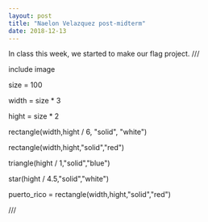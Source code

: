 ```yaml
---
layout: post
title: "Naelon Velazquez post-midterm"
date: 2018-12-13
---
```

 
In class this week, we started to make our flag project.
///<p>include image</p>
<p>size = 100</p>
<p>width = size * 3</p>
<p>hight = size * 2</p>
<p>rectangle(width,hight / 6, "solid", "white")</p>
<p>rectangle(width,hight,"solid","red")</p>
<p>triangle(hight / 1,"solid","blue")</p>
<p>star(hight / 4.5,"solid","white")</p>
<p> puerto_rico = rectangle(width,hight,"solid","red")</p>///
